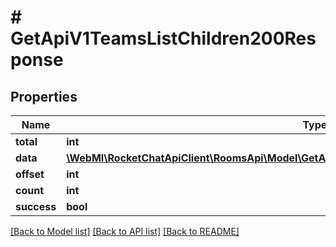 # # GetApiV1TeamsListChildren200Response

## Properties

Name | Type | Description | Notes
------------ | ------------- | ------------- | -------------
**total** | **int** |  | [optional]
**data** | [**\WebMI\RocketChatApiClient\RoomsApi\Model\GetApiV1TeamsListChildren200ResponseDataInner[]**](GetApiV1TeamsListChildren200ResponseDataInner.md) |  | [optional]
**offset** | **int** |  | [optional]
**count** | **int** |  | [optional]
**success** | **bool** |  | [optional]

[[Back to Model list]](../../README.md#models) [[Back to API list]](../../README.md#endpoints) [[Back to README]](../../README.md)
